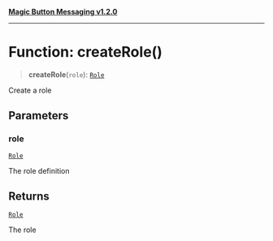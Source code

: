 [**Magic Button Messaging v1.2.0**](../README.md)

***

# Function: createRole()

> **createRole**(`role`): [`Role`](../interfaces/Role.md)

Create a role

## Parameters

### role

[`Role`](../interfaces/Role.md)

The role definition

## Returns

[`Role`](../interfaces/Role.md)

The role
